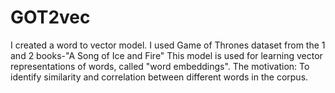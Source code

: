 # GOT2vec
I created a word to vector model.
I used Game of Thrones dataset from the 1 and 2 books-"A Song of Ice and Fire"
This model is used for learning vector representations of words, called "word embeddings".
The motivation: To identify similarity and correlation between different words in the corpus.
